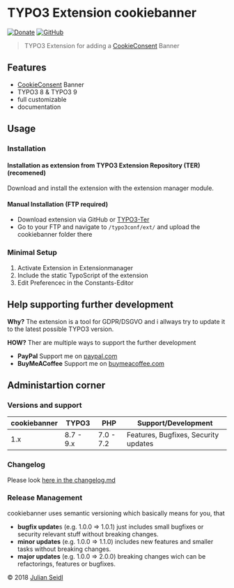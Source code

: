 # TYPO3 Extension cookiebanner
[![Donate](https://img.shields.io/badge/Donate-PayPal-green.svg)](https://www.paypal.me/jseidlAT/5.99)
[![GitHub](https://img.shields.io/github/license/mashape/apistatus.svg)](https://github.com/Thejuse/cookiebanner/blob/master/LICENSE)
> TYPO3 Extension for adding a [CookieConsent](https://cookieconsent.insites.com) Banner

## Features
- [CookieConsent](https://cookieconsent.insites.com) Banner
- TYPO3 8 & TYPO3 9
- full customizable
- documentation

## Usage
### Installation

#### Installation as extension from TYPO3 Extension Repository (TER) (recomened)
Download and install the extension with the extension manager module.

#### Manual Installation (FTP required)

- Download extension via GitHub or [TYPO3-Ter](https://extensions.typo3.org/extension/cookiebanner/)
- Go to your FTP and navigate to `/typo3conf/ext/` and upload the cookiebanner folder there
### Minimal Setup

1. Activate Extension in Extensionmanager
2. Include the static TypoScript of the extension 
3. Edit Preferencec in the Constants-Editor

## Help supporting further development

**Why?** The extension is a tool for GDPR/DSGVO and i allways try to update it to the latest possible TYPO3 version.

**HOW?** Ther are multiple ways to support the further development
- **PayPal** Support me on [paypal.com](https://www.paypal.me/jseidlAT)
- **BuyMeACoffee** Support me on [buymeacoffee.com](https://www.buymeacoffee.com/jseidl)

## Administartion corner

### Versions and support

| cookiebanner | TYPO3      | PHP       | Support/Development                  |
| ------------ | ---------- | --------- | ------------------------------------ |
| 1.x          | 8.7 - 9.x  | 7.0 - 7.2 | Features, Bugfixes, Security updates |

### Changelog

Please look [here in the changelog.md](https://github.com/Thejuse/cookiebanner/blob/master/CHANGELOG.md)

### Release Management
cookiebanner uses semantic versioning which basically means for you, that

- **bugfix update**s (e.g. 1.0.0 => 1.0.1) just includes small bugfixes or security relevant stuff without breaking changes.
- **minor updates** (e.g. 1.0.0 => 1.1.0) includes new features and smaller tasks without breaking changes.
- **major updates** (e.g. 1.0.0 => 2.0.0) breaking changes wich can be refactorings, features or bugfixes.

&copy; 2018 [Julian Seidl](https://www.jseidl.at)
